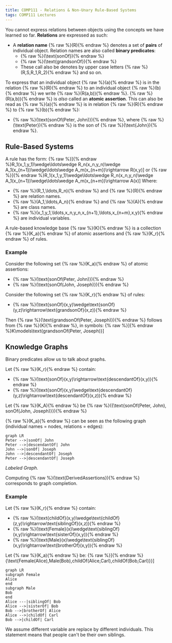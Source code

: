 ```yaml
---
title: COMP111 - Relations & Non-Unary Rule-Based Systems
tags: COMP111 Lectures
---
```

You cannot express relations between objects using the concepts we have learned so far. **Relations** are expressed as such: 

* A **relation name** {% raw %}\(R\){% endraw %} denotes a set of **pairs** of individual object. Relation names are also called **binary predicates**: 
	* {% raw %}\(\text{sonOf}\){% endraw %}
	* {% raw %}\(\text{grandsonOf}\){% endraw %}
	* These call also be denotes by upper case letters {% raw %}\(R,S,R_1,R_2\){% endraw %} and so on.
	
To express that an individual object {% raw %}\(a\){% endraw %} is in the relation {% raw %}\(R\){% endraw %} to an individual object {% raw %}\(b\){% endraw %} we write {% raw %}\(R(a,b)\){% endraw %}. {% raw %}\(R(a,b)\){% endraw %} is *also* called an **atomic assertion**. This can also be read as {% raw %}\(a\){% endraw %} is in relation {% raw %}\(R\){% endraw %} to {% raw %}\(b\){% endraw %}:

* {% raw %}\(\text{sonOf(Peter, John)}\){% endraw %}, where {% raw %}\(\text{Peter}\){% endraw %} is the son of {% raw %}\(\text{John}\){% endraw %}.

## Rule-Based Systems
A rule has the form:
{% raw %}\]{% endraw %}R_1(x_1,y_1)\wedge\ldots\wedge R_n(x_n,y_n)\wedge A_1(x_{n+1})\wedge\ldots\wedge A_m(x_{n+m})\rightarrow R(x,y)\]
or
{% raw %}\]{% endraw %}R_1(x_1,y_1)\wedge\ldots\wedge R_n(x_n,y_n)\wedge A_1(x_{n+1})\wedge\ldots\wedge A_m(x_{n+m})\rightarrow A(x)\]
Where:

* {% raw %}\(R_1,\ldots,R_n\){% endraw %} and {% raw %}\(R\){% endraw %} are relation names.
* {% raw %}\(A_1,\ldots,A_n\){% endraw %} and {% raw %}\(A\){% endraw %} are class names.
* {% raw %}\(x_1,y_1,\ldots,x_n,y_n,x_{n+1},\ldots,x_{n+m},x,y\){% endraw %} are individual variables.

A rule-based knowledge base {% raw %}\(K\){% endraw %} is a collection {% raw %}\(K_a\){% endraw %} of atomic assertions and {% raw %}\(K_r\){% endraw %} of rules.

### Example

Consider the following set {% raw %}\(K_a\){% endraw %} of atomic assertions:

* {% raw %}\(\text{sonOf(Peter, John)}\){% endraw %}
* {% raw %}\(\text{sonOf(John, Joseph)}\){% endraw %}

Consider the following set {% raw %}\(K_r\){% endraw %} of rules:

* {% raw %}\(\text{sonOf}(x,y)\wedge\text{sonOf}(y,z)\rightarrow\text{grandsonOf}(x,z)\){% endraw %}

Then {% raw %}\(\text{grandsonOf(Peter, Joseph)}\){% endraw %} follows from {% raw %}\(K\){% endraw %}, in symbols:
{% raw %}\]{% endraw %}K\models\text{grandsonOf(Peter, Joseph)}\]

## Knowledge Graphs

Binary predicates allow us to talk about graphs.

Let {% raw %}\(K_r\){% endraw %} contain:

* {% raw %}\(\text{sonOf}(x,y)\rightarrow\text{descendantOf}(x,y)\){% endraw %}
* {% raw %}\(\text{sonOf}(x,y)\wedge\text{descendantOf}(y,z)\rightarrow\text{descendantOf}(x,z)\){% endraw %}

Let {% raw %}\(K_A\){% endraw %} be {% raw %}\(\{\text{sonOf(Peter, John), sonOf(John, Joseph)}\}\){% endraw %}

{% raw %}\(K_a\){% endraw %} can be seen as the following graph  (individual names = nodes, relations = edges):

```mermaid
graph LR
Peter -->|sonOf| John
Peter -->|descendantOf| John
John -->|sonOf| Joseph
John -->|descendantOf| Joseph
Peter -->|descendantOf| Joseph

```
*Labeled Graph.*

Computing {% raw %}\(\text{DerivedAssertions}\){% endraw %} corresponds to graph completion.

### Example

Let {% raw %}\(K_r\){% endraw %} contain:

* {% raw %}\(\text{childOf}(x,y)\wedge\text{childOf}(z,y)\rightarrow\text{siblingOf}(x,z)\){% endraw %}
* {% raw %}\(\text{Female}(x)\wedge\text{siblingOf}(x,y)\rightarrow\text{sisterOf}(x,y)\){% endraw %}
* {% raw %}\(\text{Male}(x)\wedge\text{siblingOf}(x,y)\rightarrow\text{brotherOf}(x,y)\){% endraw %}

Let {% raw %}\(K_a\){% endraw %} be:
{% raw %}\]{% endraw %}\{\text{Female(Alice),Male(Bob),childOf(Alice,Carl),childOf(Bob,Carl)}\}\]

```mermaid
graph LR
subgraph Female
Alice
end
subgraph Male
Bob
end
Alice ---|siblingOf| Bob
Alice -->|sisterOf| Bob
Bob -->|brotherOf| Alice
Alice -->|childOf| Carl
Bob -->|childOf| Carl
```

We assume different variable are replace by different individuals. This statement means that people can't be their own siblings.



